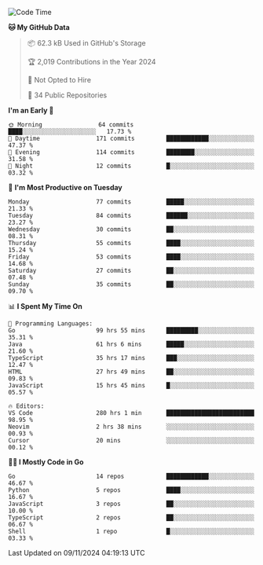 <!--START_SECTION:thansetan-waka-->
![Code Time](http://img.shields.io/badge/Code%20Time-283%20hrs%206%20mins-blue)

**🐱 My GitHub Data** 

> 📦 62.3 kB Used in GitHub's Storage 
 > 
> 🏆 2,019 Contributions in the Year 2024
 > 
> 🚫 Not Opted to Hire
 > 
> 📜 34 Public Repositories 
 > 

**I'm an Early 🐤** 

```text
🌞 Morning                64 commits          ████░░░░░░░░░░░░░░░░░░░░░   17.73 % 
🌆 Daytime                171 commits         ████████████░░░░░░░░░░░░░   47.37 % 
🌃 Evening                114 commits         ████████░░░░░░░░░░░░░░░░░   31.58 % 
🌙 Night                  12 commits          █░░░░░░░░░░░░░░░░░░░░░░░░   03.32 % 
```

📅 **I'm Most Productive on Tuesday** 

```text
Monday                   77 commits          █████░░░░░░░░░░░░░░░░░░░░   21.33 % 
Tuesday                  84 commits          ██████░░░░░░░░░░░░░░░░░░░   23.27 % 
Wednesday                30 commits          ██░░░░░░░░░░░░░░░░░░░░░░░   08.31 % 
Thursday                 55 commits          ████░░░░░░░░░░░░░░░░░░░░░   15.24 % 
Friday                   53 commits          ████░░░░░░░░░░░░░░░░░░░░░   14.68 % 
Saturday                 27 commits          ██░░░░░░░░░░░░░░░░░░░░░░░   07.48 % 
Sunday                   35 commits          ██░░░░░░░░░░░░░░░░░░░░░░░   09.70 % 
```

📊 **I Spent My Time On** 

```text
💬 Programming Languages: 
Go                       99 hrs 55 mins      █████████░░░░░░░░░░░░░░░░   35.31 % 
Java                     61 hrs 6 mins       █████░░░░░░░░░░░░░░░░░░░░   21.60 % 
TypeScript               35 hrs 17 mins      ███░░░░░░░░░░░░░░░░░░░░░░   12.47 % 
HTML                     27 hrs 49 mins      ██░░░░░░░░░░░░░░░░░░░░░░░   09.83 % 
JavaScript               15 hrs 45 mins      █░░░░░░░░░░░░░░░░░░░░░░░░   05.57 % 

🔥 Editors: 
VS Code                  280 hrs 1 min       █████████████████████████   98.95 % 
Neovim                   2 hrs 38 mins       ░░░░░░░░░░░░░░░░░░░░░░░░░   00.93 % 
Cursor                   20 mins             ░░░░░░░░░░░░░░░░░░░░░░░░░   00.12 % 
```

**🧑‍💻 I Mostly Code in Go** 

```text
Go                       14 repos            ████████████░░░░░░░░░░░░░   46.67 % 
Python                   5 repos             ████░░░░░░░░░░░░░░░░░░░░░   16.67 % 
JavaScript               3 repos             ██░░░░░░░░░░░░░░░░░░░░░░░   10.00 % 
TypeScript               2 repos             ██░░░░░░░░░░░░░░░░░░░░░░░   06.67 % 
Shell                    1 repo              █░░░░░░░░░░░░░░░░░░░░░░░░   03.33 % 
```

Last Updated on 09/11/2024 04:19:13 UTC
<!--END_SECTION:thansetan-waka-->
